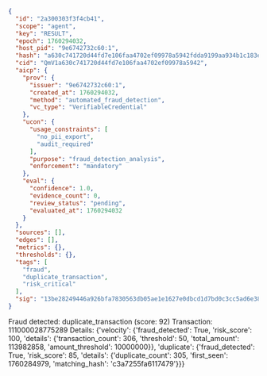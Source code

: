 ```json
{
  "id": "2a300303f3f4cb41",
  "scope": "agent",
  "key": "RESULT",
  "epoch": 1760294032,
  "host_pid": "9e6742732c60:1",
  "hash": "a630c741720d44fd7e106faa4702ef09978a5942fdda9199aa934b1c183e5c4f",
  "cid": "QmV1a630c741720d44fd7e106faa4702ef09978a5942",
  "aicp": {
    "prov": {
      "issuer": "9e6742732c60:1",
      "created_at": 1760294032,
      "method": "automated_fraud_detection",
      "vc_type": "VerifiableCredential"
    },
    "ucon": {
      "usage_constraints": [
        "no_pii_export",
        "audit_required"
      ],
      "purpose": "fraud_detection_analysis",
      "enforcement": "mandatory"
    },
    "eval": {
      "confidence": 1.0,
      "evidence_count": 0,
      "review_status": "pending",
      "evaluated_at": 1760294032
    }
  },
  "sources": [],
  "edges": [],
  "metrics": {},
  "thresholds": {},
  "tags": [
    "fraud",
    "duplicate_transaction",
    "risk_critical"
  ],
  "sig": "13be28249446a926bfa7830563db05ae1e1627e0dbcd1d7bd0c3cc5ad6e38d7e"
}
```

Fraud detected: duplicate_transaction (score: 92)
Transaction: 111000028775289
Details: {'velocity': {'fraud_detected': True, 'risk_score': 100, 'details': {'transaction_count': 306, 'threshold': 50, 'total_amount': 113982858, 'amount_threshold': 10000000}}, 'duplicate': {'fraud_detected': True, 'risk_score': 85, 'details': {'duplicate_count': 305, 'first_seen': 1760284979, 'matching_hash': 'c3a7255fa6117479'}}}